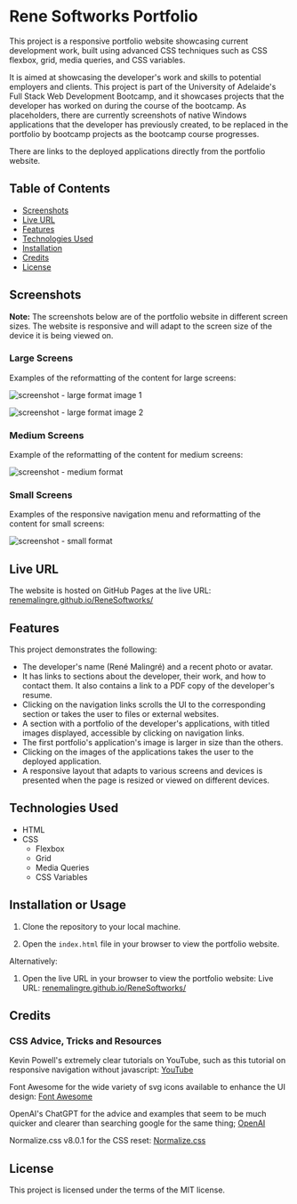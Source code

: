 # Rene Softworks Portfolio

This project is a responsive portfolio website showcasing current development work, built using advanced CSS techniques such as CSS flexbox, grid, media queries, and CSS variables.

It is aimed at showcasing the developer's work and skills to potential employers and clients. This project is part of the University of Adelaide's Full Stack Web Development Bootcamp,
and it showcases projects that the developer has worked on during the course of the bootcamp. As placeholders, there are currently screenshots of native Windows applications that the developer has previously created,
to be replaced in the portfolio by bootcamp projects as the bootcamp course progresses.

There are links to the deployed applications directly from the portfolio website.

## Table of Contents

- [Screenshots](#screenshots)
- [Live URL](#live-url)
- [Features](#features)
- [Technologies Used](#technologies-used)
- [Installation](#installation-or-usage)
- [Credits](#credits)
- [License](#license)

## Screenshots

**Note:** The screenshots below are of the portfolio website in different screen sizes. The website is responsive and will adapt to the screen size of the device it is being viewed on.

### Large Screens

Examples of the reformatting of the content for large screens:

![screenshot - large format image 1](docs/scrnsht-large.png "Screenshot - Large Screens image 1")

![screenshot - large format image 2](docs/scrnsht-large-2.png "Screenshot - Large Screens image 2")

### Medium Screens

Example of the reformatting of the content for medium screens:

![screenshot - medium format](docs/scrnsht-interm.png "Screenshot - Medium Screens")

### Small Screens

Examples of the responsive navigation menu and reformatting of the content for small screens:

![screenshot - small format](docs/scrnsht-small.png "Screenshot - Small Screens")

## Live URL

The website is hosted on GitHub Pages at the live URL: [renemalingre.github.io/ReneSoftworks/](https://renemalingre.github.io/ReneSoftworks/)

## Features

This project demonstrates the following:

- The developer's name (René Malingré) and a recent photo or avatar.
- It has links to sections about the developer, their work, and how to contact them. It also contains a link to a PDF copy of the developer's resume.
- Clicking on the navigation links scrolls the UI to the corresponding section or takes the user to files or external websites.
- A section with a portfolio of the developer's applications, with titled images displayed, accessible by clicking on navigation links.
- The first portfolio's application's image is larger in size than the others.
- Clicking on the images of the applications takes the user to the deployed application.
- A responsive layout that adapts to various screens and devices is presented when the page is resized or viewed on different devices.

## Technologies Used

- HTML
- CSS
  - Flexbox
  - Grid
  - Media Queries
  - CSS Variables

## Installation or Usage

1. Clone the repository to your local machine.

2. Open the `index.html` file in your browser to view the portfolio website.

Alternatively:

1. Open the live URL in your browser to view the portfolio website: Live URL: [renemalingre.github.io/ReneSoftworks/](https://renemalingre.github.io/ReneSoftworks/)

## Credits

### CSS Advice, Tricks and Resources

Kevin Powell's extremely clear tutorials on YouTube, such as this tutorial on responsive navigation without javascript: [YouTube](https://youtu.be/8QKOaTYvYUA)

Font Awesome for the wide variety of svg icons available to enhance the UI design: [Font Awesome](https://fontawesome.com/)

OpenAI's ChatGPT for the advice and examples that seem to be much quicker and clearer than searching google for the same thing; [OpenAI](https://openai.com/)

Normalize.css v8.0.1 for the CSS reset: [Normalize.css](https://necolas.github.io/normalize.css/)

## License

This project is licensed under the terms of the MIT license.
